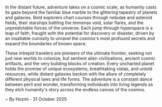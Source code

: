
In the distant future, adventure takes on a cosmic scale, as humanity casts its gaze beyond the familiar blue marble to the glittering tapestry of planets and galaxies. Bold explorers chart courses through nebulae and asteroid fields, their starships battling the immense void, solar flares, and the unpredictable forces of the universe. Each jump through hyperspace is a leap of faith, fraught with the potential for discovery or disaster, driven by an insatiable curiosity to unravel the cosmos's most profound secrets and expand the boundaries of known space.

These intrepid travelers are pioneers of the ultimate frontier, seeking not just new worlds to colonize, but sentient alien civilizations, ancient cosmic artifacts, and the very building blocks of creation. Every uncharted planet holds the promise of unique ecosystems, breathtaking vistas, and untold resources, while distant galaxies beckon with the allure of completely different physical laws and life forms. The adventure is a constant dance between peril and wonder, transforming individuals into living legends as they etch humanity's story across the endless canvas of the cosmos.

~ By Hozmi - 31 October 2025
